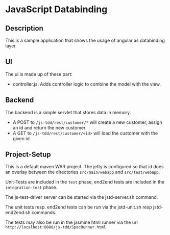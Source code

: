 JavaScript Databinding
=====================

Description
-------------

This is a sample application that shows the usage of angular as databinding layer.


UI
---------
The ui is made up of these part:

- controller.js: Adds controller logic to combine the model with the view.


Backend
-----------
The backend is a simple servlet that stores data in memory.

- A POST to `/js-tdd/rest/customer/*` will create a new customer, assign an id and return the new customer
- A GET to `/js-tdd/rest/customer/<id>` will load the customer with the given id

Project-Setup
-----------
This is a default maven WAR project. The jetty is configured so that id does an overlay between the
directories `src/main/webapp` and `src/test/webapp`.


Unit-Tests are included in the `test` phase,
end2end tests are included in the `integration-test` phase.

The js-test-driver server can be started via the jstd-server.sh command.

The unit tests resp. end2end tests can be run via the jstd-unit.sh resp jstd-end2end.sh commands.

The tests may also be run in the jasmine html runner via the url `http://localhost:8080/js-tdd/SpecRunner.html`


